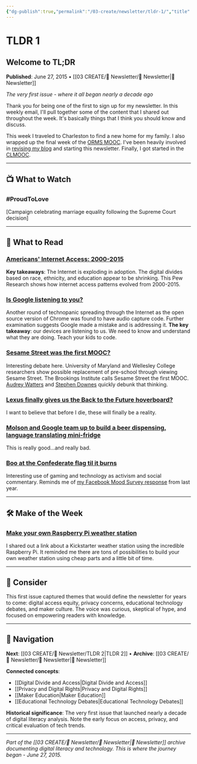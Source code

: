 ```yaml
---
{"dg-publish":true,"permalink":"/03-create/newsletter/tldr-1/","title":"Welcome to TL;DR","tags":["internet-access","digital-divide","privacy","google-chrome","raspberry-pi","technopanic"],"created":"2015-06-27","updated":"2025-01-06"}
---
```


# TLDR 1

## Welcome to TL;DR

**Published**: June 27, 2015 • [[03 CREATE/📧 Newsletter/📧 Newsletter\|📧 Newsletter]]

*The very first issue - where it all began nearly a decade ago*

Thank you for being one of the first to sign up for my newsletter. In this weekly email, I'll pull together some of the content that I shared out throughout the week. It's basically things that I think you should know and discuss.

This week I traveled to Charleston to find a new home for my family. I also wrapped up the final week of the [ORMS MOOC](http://wiobyrne.com/join-the-orms-mooc/). I've been heavily involved in [revising my blog](http://wiobyrne.com/critique-construction-website/) and starting this newsletter. Finally, I got started in the [CLMOOC](https://plus.google.com/communities/111619469354411254407).

---

## 📺 What to Watch

### #ProudToLove
[Campaign celebrating marriage equality following the Supreme Court decision]

---

## 📖 What to Read

### [Americans' Internet Access: 2000-2015](http://www.pewinternet.org/2015/06/26/americans-internet-access-2000-2015/)

**Key takeaways**: The Internet is exploding in adoption. The digital divides based on race, ethnicity, and education appear to be shrinking. This Pew Research shows how internet access patterns evolved from 2000-2015.

### [Is Google listening to you?](http://www.psfk.com/2015/06/google-eavesdropping-tool-audio-snooping-code-privacy.html)

Another round of technopanic spreading through the Internet as the open source version of Chrome was found to have audio capture code. Further examination suggests Google made a mistake and is addressing it. **The key takeaway**: our devices are listening to us. We need to know and understand what they are doing. Teach your kids to code.

### [Sesame Street was the first MOOC?](https://www.edsurge.com/n/2015-06-09-the-original-mooc-can-sesame-street-replace-preschool)

Interesting debate here. University of Maryland and Wellesley College researchers show possible replacement of pre-school through viewing Sesame Street. The Brookings Institute calls Sesame Street the first MOOC. [Audrey Watters](http://hackeducation.com/2015/06/21/sesame-street-is-not-a-mooc-ffs/) and [Stephen Downes](http://www.downes.ca/cgi-bin/page.cgi?post=64063) quickly debunk that thinking.

### [Lexus finally gives us the Back to the Future hoverboard?](http://www.wired.com/2015/06/lexus-hoverboard-slide/)

I want to believe that before I die, these will finally be a reality.

### [Molson and Google team up to build a beer dispensing, language translating mini-fridge](http://techcrunch.com/2015/06/26/molson-and-google-built-a-beer-fridge-that-unlocks-via-voice-translation/)

This is really good...and really bad.

### [Boo at the Confederate flag til it burns](http://boingboing.net/2015/06/26/boo-at-the-confederate-flag-ti.html)

Interesting use of gaming and technology as activism and social commentary. Reminds me of [my Facebook Mood Survey response](http://wiobyrne.com/the-facepalm-social-mood-experiment/) from last year.

---

## 🛠️ Make of the Week

### [Make your own Raspberry Pi weather station](http://lifehacker.com/build-your-own-raspberry-pi-powered-weather-station-1697061082)

I shared out a link about a Kickstarter weather station using the incredible Raspberry Pi. It reminded me there are tons of possibilities to build your own weather station using cheap parts and a little bit of time.

---

## 🤔 Consider

This first issue captured themes that would define the newsletter for years to come: digital access equity, privacy concerns, educational technology debates, and maker culture. The voice was curious, skeptical of hype, and focused on empowering readers with knowledge.

---

## 🔗 Navigation

**Next**: [[03 CREATE/📧 Newsletter/TLDR 2\|TLDR 2]] • **Archive**: [[03 CREATE/📧 Newsletter/📧 Newsletter\|📧 Newsletter]]

**Connected concepts**:
- [[Digital Divide and Access\|Digital Divide and Access]]
- [[Privacy and Digital Rights\|Privacy and Digital Rights]]
- [[Maker Education\|Maker Education]]
- [[Educational Technology Debates\|Educational Technology Debates]]

**Historical significance**: The very first issue that launched nearly a decade of digital literacy analysis. Note the early focus on access, privacy, and critical evaluation of tech trends.

---

*Part of the [[03 CREATE/📧 Newsletter/📧 Newsletter\|📧 Newsletter]] archive documenting digital literacy and technology. This is where the journey began - June 27, 2015.*
